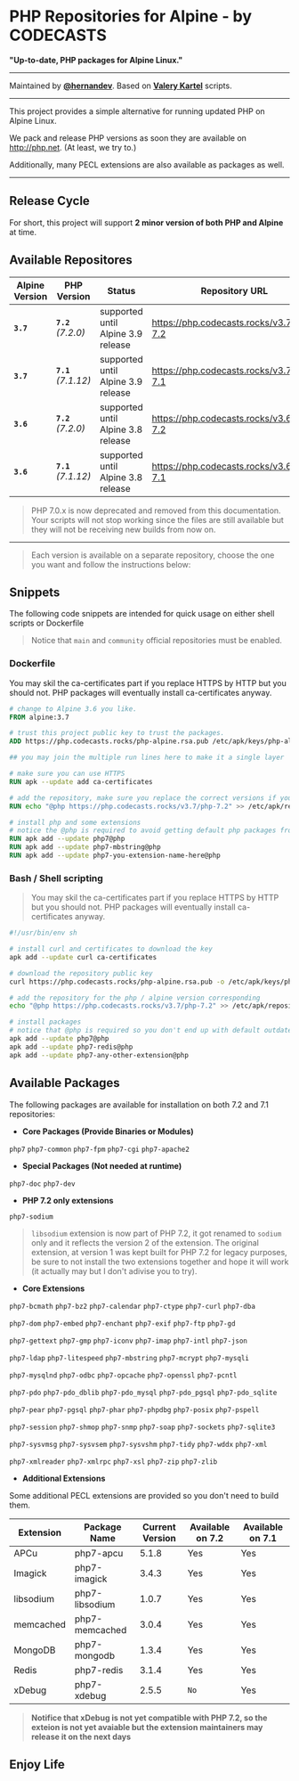 # PHP Repositories for Alpine - by CODECASTS

**"Up-to-date, PHP packages for Alpine Linux."**

---

Maintained by **[@hernandev](https://github.com/hernandev)**. Based on **[Valery Kartel](https://github.com/vakartel)** scripts.

---

This project provides a simple alternative for running updated PHP on Alpine Linux.

We pack and release PHP versions as soon they are available on http://php.net. (At least, we try to.)

Additionally, many PECL extensions are also available as packages as well.

---

## Release Cycle

For short, this project will support **2 minor version of both PHP and Alpine**  at time.

## Available Repositores

| Alpine Version  | PHP Version           | Status                              | Repository URL 
| -               | -                     | -                                   | -
| **`3.7`**       | **`7.2`** _(7.2.0)_   | supported until Alpine 3.9 release  | https://php.codecasts.rocks/v3.7/php-7.2
| **`3.7`**       | **`7.1`** _(7.1.12)_  | supported until Alpine 3.9 release  | https://php.codecasts.rocks/v3.7/php-7.1 
| **`3.6`**       | **`7.2`** _(7.2.0)_   | supported until Alpine 3.8 release  | https://php.codecasts.rocks/v3.6/php-7.2
| **`3.6`**       | **`7.1`** _(7.1.12)_  | supported until Alpine 3.8 release  | https://php.codecasts.rocks/v3.6/php-7.1

> PHP 7.0.x is now deprecated and removed from this documentation. Your scripts will not stop working since the files are still available but they will not be receiving new builds from now on.

---

> Each version is available on a separate repository, choose the one you want and follow the instructions below:

## Snippets

The following code snippets are intended for quick usage on either shell scripts or Dockerfile

> Notice that `main` and `community` official repositories must be enabled.

### Dockerfile

You may skil the ca-certificates part if you replace HTTPS by HTTP but you should not. PHP packages will eventually install ca-certificates anyway.

```dockerfile
# change to Alpine 3.6 you like.
FROM alpine:3.7

# trust this project public key to trust the packages.
ADD https://php.codecasts.rocks/php-alpine.rsa.pub /etc/apk/keys/php-alpine.rsa.pub

## you may join the multiple run lines here to make it a single layer

# make sure you can use HTTPS
RUN apk --update add ca-certificates

# add the repository, make sure you replace the correct versions if you want.
RUN echo "@php https://php.codecasts.rocks/v3.7/php-7.2" >> /etc/apk/repositories

# install php and some extensions
# notice the @php is required to avoid getting default php packages from alpine instead.
RUN apk add --update php7@php
RUN apk add --update php7-mbstring@php
RUN apk add --update php7-you-extension-name-here@php
```

### Bash / Shell scripting

> You may skil the ca-certificates part if you replace HTTPS by HTTP but you should not. PHP packages will eventually install ca-certificates anyway.


```bash
#!/usr/bin/env sh

# install curl and certificates to download the key
apk add --update curl ca-certificates

# download the repository public key
curl https://php.codecasts.rocks/php-alpine.rsa.pub -o /etc/apk/keys/php-alpine.rsa.pub

# add the repository for the php / alpine version corresponding
echo "@php https://php.codecasts.rocks/v3.7/php-7.2" >> /etc/apk/repositories

# install packages
# notice that @php is required so you don't end up with default outdated php packages from community repository.
apk add --update php7@php
apk add --update php7-redis@php
apk add --update php7-any-other-extension@php

```


## Available Packages

The following packages are available for installation on both 7.2 and 7.1 repositories:

- **Core Packages (Provide Binaries or Modules)**

`php7` `php7-common` `php7-fpm` `php7-cgi` `php7-apache2`

- **Special Packages (Not needed at runtime)**

`php7-doc` `php7-dev`

- **PHP 7.2 only extensions**

`php7-sodium`

> `libsodium` extension is now part of PHP 7.2, it got renamed to `sodium` only and it reflects the version 2 of the extension.
> The original extension, at version 1 was kept built for PHP 7.2 for legacy purposes, be sure to not install the two extensions together and hope it will work (it actually may but I don't adivise you to try). 

- **Core Extensions**


`php7-bcmath` `php7-bz2` `php7-calendar` `php7-ctype` `php7-curl` `php7-dba` 

`php7-dom` `php7-embed` `php7-enchant` `php7-exif` `php7-ftp` `php7-gd` 

`php7-gettext` `php7-gmp` `php7-iconv` `php7-imap` `php7-intl` `php7-json`

`php7-ldap` `php7-litespeed` `php7-mbstring` `php7-mcrypt` `php7-mysqli`

`php7-mysqlnd` `php7-odbc` `php7-opcache` `php7-openssl` `php7-pcntl`

`php7-pdo` `php7-pdo_dblib` `php7-pdo_mysql` `php7-pdo_pgsql` `php7-pdo_sqlite`

`php7-pear` `php7-pgsql` `php7-phar` `php7-phpdbg` `php7-posix` `php7-pspell`

`php7-session` `php7-shmop` `php7-snmp` `php7-soap` `php7-sockets` `php7-sqlite3`

`php7-sysvmsg` `php7-sysvsem` `php7-sysvshm` `php7-tidy` `php7-wddx` `php7-xml` 

`php7-xmlreader` `php7-xmlrpc` `php7-xsl` `php7-zip` `php7-zlib`
  
- **Additional Extensions**

Some additional PECL extensions are provided so you don't need to build them.

| Extension | Package Name   | Current Version | Available on 7.2 | Available on 7.1 |
|-----------|----------------|-----------------|------------------|------------------|
| APCu      | php7-apcu      | 5.1.8           | Yes              | Yes              |
| Imagick   | php7-imagick   | 3.4.3           | Yes              | Yes              |
| libsodium | php7-libsodium | 1.0.7           | Yes              | Yes              |
| memcached | php7-memcached | 3.0.4           | Yes              | Yes              |
| MongoDB   | php7-mongodb   | 1.3.4           | Yes              | Yes              |
| Redis     | php7-redis     | 3.1.4           | Yes              | Yes              |
| xDebug    | php7-xdebug    | 2.5.5           | `No`             | Yes              |

> **Notifice that xDebug is not yet compatible with PHP 7.2, so the exteion is not yet avaiable but the extension maintainers may release it on the next days**

## Enjoy Life
